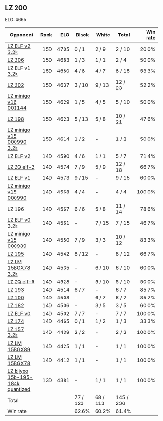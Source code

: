 ## LZ 200 ##

ELO: 4665

Opponent | Rank | ELO | Black | White | Total | Win rate
---------|-----:|----:|-------|-------|-------|-------:
[LZ ELF v2 3.2k](LZ%20ELF%20v2%203.2k.md) | 15D | 4705 | 0 / 1 | 2 / 9 | 2 / 10 | 20.0%
[LZ 206](LZ%20206.md) | 15D | 4683 | 1 / 3 | 1 / 1 | 2 / 4 | 50.0%
[LZ ELF v1 3.2k](LZ%20ELF%20v1%203.2k.md) | 15D | 4680 | 4 / 8 | 4 / 7 | 8 / 15 | 53.3%
[LZ 202](LZ%20202.md) | 15D | 4637 | 3 / 10 | 9 / 13 | 12 / 23 | 52.2%
[LZ minigo v16 001144](LZ%20minigo%20v16%20001144.md) | 15D | 4629 | 1 / 5 | 4 / 5 | 5 / 10 | 50.0%
[LZ 198](LZ%20198.md) | 15D | 4623 | 5 / 13 | 5 / 8 | 10 / 21 | 47.6%
[LZ minigo v15 000990 3.2k](LZ%20minigo%20v15%20000990%203.2k.md) | 15D | 4614 | 1 / 2 | - | 1 / 2 | 50.0%
[LZ ELF v2](LZ%20ELF%20v2.md) | 14D | 4590 | 4 / 6 | 1 / 1 | 5 / 7 | 71.4%
[LZ ZQ elf-2](LZ%20ZQ%20elf-2.md) | 14D | 4574 | 7 / 9 | 5 / 9 | 12 / 18 | 66.7%
[LZ ELF v1](LZ%20ELF%20v1.md) | 14D | 4573 | 9 / 15 | - | 9 / 15 | 60.0%
[LZ minigo v15 000990](LZ%20minigo%20v15%20000990.md) | 14D | 4568 | 4 / 4 | - | 4 / 4 | 100.0%
[LZ 196](LZ%20196.md) | 14D | 4567 | 6 / 6 | 5 / 8 | 11 / 14 | 78.6%
[LZ ELF v0 3.2k](LZ%20ELF%20v0%203.2k.md) | 14D | 4561 | - | 7 / 15 | 7 / 15 | 46.7%
[LZ minigo v15 000939](LZ%20minigo%20v15%20000939.md) | 14D | 4550 | 7 / 9 | 3 / 3 | 10 / 12 | 83.3%
[LZ 195](LZ%20195.md) | 14D | 4542 | 8 / 12 | - | 8 / 12 | 66.7%
[LZ LM 15BGX78 3.2k](LZ%20LM%2015BGX78%203.2k.md) | 14D | 4535 | - | 6 / 10 | 6 / 10 | 60.0%
[LZ ZQ elf-5](LZ%20ZQ%20elf-5.md) | 14D | 4528 | - | 5 / 10 | 5 / 10 | 50.0%
[LZ 193](LZ%20193.md) | 14D | 4514 | 6 / 7 | - | 6 / 7 | 85.7%
[LZ 190](LZ%20190.md) | 14D | 4508 | - | 6 / 7 | 6 / 7 | 85.7%
[LZ 182](LZ%20182.md) | 14D | 4506 | - | 3 / 5 | 3 / 5 | 60.0%
[LZ ELF v0](LZ%20ELF%20v0.md) | 14D | 4502 | 7 / 7 | - | 7 / 7 | 100.0%
[LZ 174](LZ%20174.md) | 14D | 4465 | 0 / 1 | 1 / 2 | 1 / 3 | 33.3%
[LZ 157 3.2k](LZ%20157%203.2k.md) | 14D | 4439 | 2 / 2 | - | 2 / 2 | 100.0%
[LZ LM 15BGX89](LZ%20LM%2015BGX89.md) | 14D | 4425 | 1 / 1 | - | 1 / 1 | 100.0%
[LZ LM 15BGX78](LZ%20LM%2015BGX78.md) | 14D | 4412 | 1 / 1 | - | 1 / 1 | 100.0%
[LZ bjiyxo 15b-195-184k quantized](LZ%20bjiyxo%2015b-195-184k%20quantized.md) | 13D | 4381 | - | 1 / 1 | 1 / 1 | 100.0%
Total | | | 77 / 123 | 68 / 113 | 145 / 236 | 
Win rate| | | 62.6% | 60.2% | 61.4% | 
